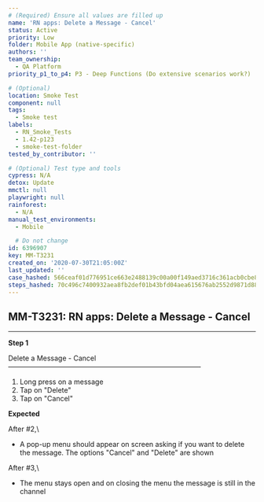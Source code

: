 ```yaml
---
# (Required) Ensure all values are filled up
name: 'RN apps: Delete a Message - Cancel'
status: Active
priority: Low
folder: Mobile App (native-specific)
authors: ''
team_ownership:
  - QA Platform
priority_p1_to_p4: P3 - Deep Functions (Do extensive scenarios work?)

# (Optional)
location: Smoke Test
component: null
tags:
  - Smoke test
labels:
  - RN_Smoke_Tests
  - 1.42-p123
  - smoke-test-folder
tested_by_contributor: ''

# (Optional) Test type and tools
cypress: N/A
detox: Update
mmctl: null
playwright: null
rainforest:
  - N/A
manual_test_environments:
  - Mobile

  # Do not change
id: 6396907
key: MM-T3231
created_on: '2020-07-30T21:05:00Z'
last_updated: ''
case_hashed: 566ceaf01d776951ce663e2488139c00a00f149aed3716c361acb0cbe88070b93630116717510d93c0d122ae70f5ab79
steps_hashed: 70c496c7400932aea8fb2def01b43bfd04aea615676ab2552d9871d88276eb8daa714c1a52f8b5451d4b1c21486ae07d
---
```


<!-- (Auto-generated) Based on frontmatter's "key" and "name" -->

## MM-T3231: RN apps: Delete a Message - Cancel

---

**Step 1**

Delete a Message - Cancel\
————————————————————————————

1. Long press on a message
2. Tap on "Delete"
3. Tap on "Cancel"

**Expected**

After #2,\\

- A pop-up menu should appear on screen asking if you want to delete the message. The options "Cancel" and "Delete" are shown

After #3,\\

- The menu stays open and on closing the menu the message is still in the channel
